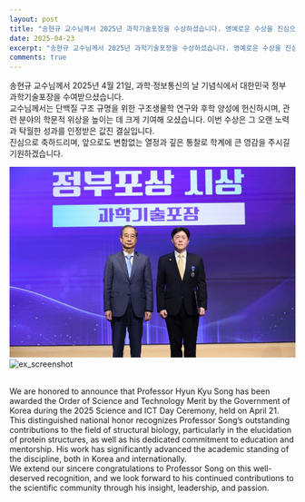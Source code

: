 ```yaml
---
layout: post
title: "송현규 교수님께서 2025년 과학기술포장을 수상하셨습니다. 영예로운 수상을 진심으로 축하드립니다."
date: 2025-04-23
excerpt: "송현규 교수님께서 2025년 과학기술포장을 수상하셨습니다. 영예로운 수상을 진심으로 축하드립니다."
comments: true
---
```


송현규 교수님께서 2025년 4월 21일, 과학·정보통신의 날 기념식에서 대한민국 정부 과학기술포장을 수여받으셨습니다.<br/>
교수님께서는 단백질 구조 규명을 위한 구조생물학 연구와 후학 양성에 헌신하시며, 관련 분야의 학문적 위상을 높이는 데 크게 기여해 오셨습니다. 이번 수상은 그 오랜 노력과 탁월한 성과를 인정받은 값진 결실입니다. <br/>
진심으로 축하드리며, 앞으로도 변함없는 열정과 깊은 통찰로 학계에 큰 영감을 주시길 기원하겠습니다.<br/>

![ex_screenshot](/assets/img/Good3.png)
<br/>
![ex_screenshot](/assets/img/Good5.png)

<br/>
We are honored to announce that Professor Hyun Kyu Song has been awarded the Order of Science and Technology Merit by the Government of Korea during the 2025 Science and ICT Day Ceremony, held on April 21. <br/>
This distinguished national honor recognizes Professor Song’s outstanding contributions to the field of structural biology, particularly in the elucidation of protein structures, as well as his dedicated commitment to education and mentorship. His work has significantly advanced the academic standing of the discipline, both in Korea and internationally.<br/>
We extend our sincere congratulations to Professor Song on this well-deserved recognition, and we look forward to his continued contributions to the scientific community through his insight, leadership, and passion.<br/>
<br/>
